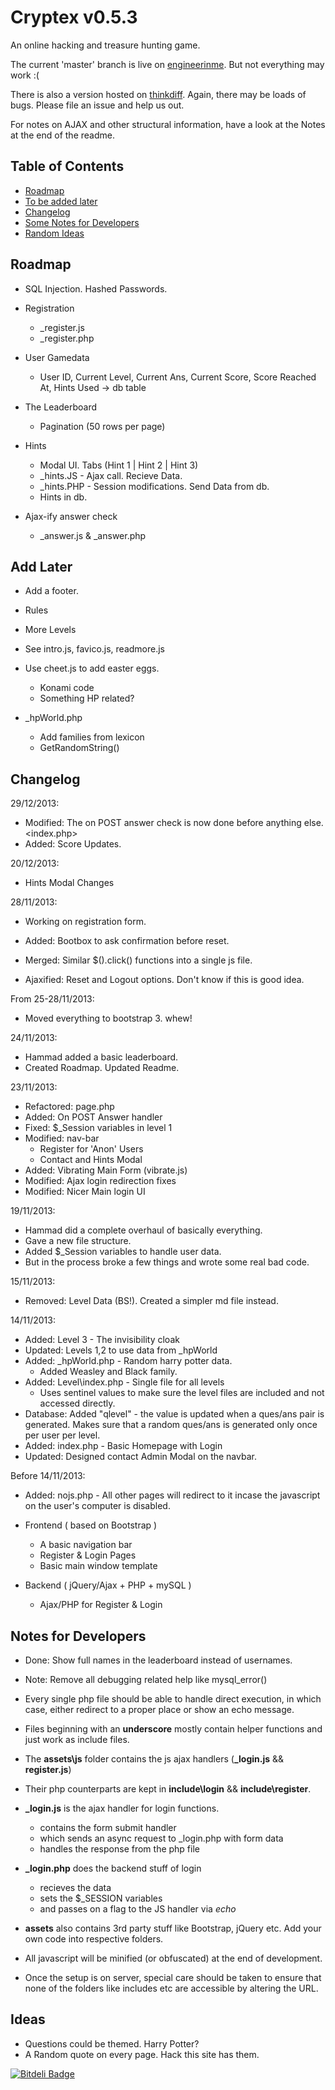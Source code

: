 # Cryptex v0.5.3

An online hacking and treasure hunting game.

The current 'master' branch is live on [engineerinme](http://engineerinme.com/cryptex/). But not everything may work :(

There is also a version hosted on [thinkdiff](http://cryptex.thinkdiff.co.in/). Again, there may be loads of bugs. Please file an issue and help us out.

For notes on AJAX and other structural information, have a look at the Notes at the end of the readme.

## Table of Contents

* [Roadmap](#road)
* [To be added later](#todo)
* [Changelog](#changelog)
* [Some Notes for Developers](#notes)
* [Random Ideas](#ideas)

## <a name="road"></a> Roadmap

* SQL Injection. Hashed Passwords.

* Registration 
  * _register.js
  * _register.php

* User Gamedata
  * User ID, Current Level, Current Ans, Current Score, Score Reached At, Hints Used -> db table

* The Leaderboard
  * Pagination (50 rows per page)

* Hints
  * Modal UI. Tabs (Hint 1 | Hint 2 | Hint 3)
  * _hints.JS  - Ajax call. Recieve Data.
  * _hints.PHP - Session modifications. Send Data from db.
  * Hints in db.

* Ajax-ify answer check
  * _answer.js & _answer.php 

## <a name="todo"></a>Add Later

* Add a footer.

* Rules

* More Levels

* See intro.js, favico.js, readmore.js

* Use cheet.js to add easter eggs.
  * Konami code
  * Something HP related?

* _hpWorld.php
  * Add families from lexicon
  * GetRandomString()

## <a name="done"></a> Changelog

29/12/2013:

* Modified: The on POST answer check is now done before anything else. <index.php>
* Added: Score Updates.

20/12/2013:

* Hints Modal Changes

28/11/2013:

* Working on registration form.

* Added: Bootbox to ask confirmation before reset.
* Merged: Similar $().click() functions into a single js file.
* Ajaxified: Reset and Logout options. Don't know if this is good idea.

From 25-28/11/2013:

* Moved everything to bootstrap 3. whew!

24/11/2013:

* Hammad added a basic leaderboard.
* Created Roadmap. Updated Readme.

23/11/2013:

* Refactored: page.php
* Added: On POST Answer handler
* Fixed: $_Session variables in level 1
* Modified: nav-bar
  * Register for 'Anon' Users
  * Contact and Hints Modal
* Added: Vibrating Main Form (vibrate.js)
* Modified: Ajax login redirection fixes
* Modified: Nicer Main login UI

19/11/2013:

* Hammad did a complete overhaul of basically everything.
* Gave a new file structure.
* Added $_Session variables to handle user data.
* But in the process broke a few things and wrote some real bad code.

15/11/2013:

* Removed: Level Data (BS!). Created a simpler md file instead.

14/11/2013:

* Added: Level 3 - The invisibility cloak
* Updated: Levels 1,2 to use data from _hpWorld
* Added: _hpWorld.php - Random harry potter data.
  * Added Weasley and Black family.
* Added: Level\index.php - Single file for all levels
  * Uses sentinel values to make sure the level files are included and not accessed directly.
* Database: Added "qlevel" - the value is updated when a ques/ans pair is generated. Makes sure that a random ques/ans is generated only once per user per level.
* Added: index.php - Basic Homepage with Login
* Updated: Designed contact Admin Modal on the navbar.

Before 14/11/2013:

* Added: nojs.php - All other pages will redirect to it incase the javascript on the user's computer is disabled.

* Frontend ( based on Bootstrap )

  * A basic navigation bar
  * Register & Login Pages
  * Basic main window template

* Backend ( jQuery/Ajax + PHP + mySQL )

  * Ajax/PHP for Register & Login

## <a name="notes"></a> Notes for Developers

* Done: Show full names in the leaderboard instead of usernames.
* Note: Remove all debugging related help like mysql_error()

* Every single php file should be able to handle direct execution, in which case, either redirect to a proper place or show an echo message.

* Files beginning with an **underscore** mostly contain helper functions and just work as include files.

* The **assets\js** folder contains the js ajax handlers (**_login.js** && **register.js**)

* Their php counterparts are kept in **include\login** && **include\register**.

* **_login.js** is the ajax handler for login functions.
  * contains the form submit handler
  * which sends an async request to _login.php with form data
  * handles the response from the php file

* **_login.php** does the backend stuff of login
  * recieves the data
  * sets the $_SESSION variables 
  * and passes on a flag to the JS handler via _echo_

* **assets** also contains 3rd party stuff like Bootstrap, jQuery etc. Add your own code into respective folders.

* All javascript will be minified (or obfuscated) at the end of development.

* Once the setup is on server, special care should be taken to ensure that none of the folders like includes etc are accessible by altering the URL.

## <a name="ideas"></a> Ideas

* Questions could be themed. Harry Potter?
* A Random quote on every page. Hack this site has them.

[![Bitdeli Badge](https://d2weczhvl823v0.cloudfront.net/dZ-Corp/cryptex/trend.png)](https://bitdeli.com/free "Bitdeli Badge")

